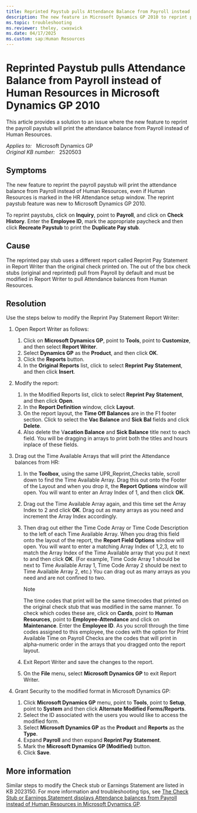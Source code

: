 ```yaml
---
title: Reprinted Paystub pulls Attendance Balance from Payroll instead of Human Resources
description: The new feature in Microsoft Dynamics GP 2010 to reprint payroll checks will print the attendance balance from Payroll instead of Human Resources, even if Human Resources is marked in the HR Attendance setup window. This article provides a solution to this issue.
ms.topic: troubleshooting
ms.reviewer: theley, cwaswick
ms.date: 04/17/2025
ms.custom: sap:Human Resources
---
```

# Reprinted Paystub pulls Attendance Balance from Payroll instead of Human Resources in Microsoft Dynamics GP 2010

This article provides a solution to an issue where the new feature to reprint the payroll paystub will print the attendance balance from Payroll instead of Human Resources.

_Applies to:_ &nbsp; Microsoft Dynamics GP  
_Original KB number:_ &nbsp; 2520503

## Symptoms

The new feature to reprint the payroll paystub will print the attendance balance from Payroll instead of Human Resources, even if Human Resources is marked in the HR Attendance setup window. The reprint paystub feature was new to Microsoft Dynamics GP 2010.

To reprint paystubs, click on **Inquiry**, point to **Payroll**, and click on **Check History**. Enter the **Employee ID**, mark the appropriate paycheck and then click **Recreate Paystub** to print the **Duplicate Pay stub**.

## Cause

The reprinted pay stub uses a different report called Reprint Pay Statement in Report Writer than the original check printed on. The out of the box check stubs (original and reprinted) pull from Payroll by default and must be modified in Report Writer to pull Attendance balances from Human Resources.

## Resolution

Use the steps below to modify the Reprint Pay Statement Report Writer:

1. Open Report Writer as follows:

    1. Click on **Microsoft Dynamics GP**, point to **Tools**, point to **Customize**, and then select **Report Writer**.
    2. Select **Dynamics GP** as the **Product**, and then click **OK**.
    3. Click the **Reports** button.
    4. In the **Original Reports** list, click to select **Reprint Pay Statement**, and then click **Insert**.

2. Modify the report:

    1. In the Modified Reports list, click to select **Reprint Pay Statement**, and then click **Open**.
    2. In the **Report Definition** window, click **Layout**.
    3. On the report layout, the **Time Off Balances** are in the F1 footer section. Click to select the **Vac Balance** and **Sick Bal** fields and click **Delete**.
    4. Also delete the V**acation Balance** and **Sick Balance** title next to each field. You will be dragging in arrays to print both the titles and hours inplace of these fields.

3. Drag out the Time Available Arrays that will print the Attendance balances from HR:

    1. In the **Toolbox**, using the same UPR_Reprint_Checks table, scroll down to find the Time Available Array. Drag this out onto the Footer of the Layout and when you drop it, the **Report Options** window will open. You will want to enter an Array Index of 1, and then click **OK**.

    2. Drag out the Time Available Array again, and this time set the Array Index to 2 and click **OK**. Drag out as many arrays as you need and increment the Array Index accordingly.

    3. Then drag out either the Time Code Array or Time Code Description to the left of each Time Available Array. When you drag this field onto the layout of the report, the **Report Field Options** window will open. You will want to enter a matching Array Index of 1,2,3, etc to match the Array Index of the Time Available array that you put it next to and then click **OK**. (For example, Time Code Array 1 should be next to Time Available Array 1, Time Code Array 2 should be next to Time Available Array 2, etc.) You can drag out as many arrays as you need and are not confined to two.

        > [!NOTE]
        > The time codes that print will be the same timecodes that printed on the original check stub that was modified in the same manner. To check which codes these are, click on **Cards**, point to **Human Resources**, point to **Employee-Attendance** and click on **Maintenance**. Enter the **Employee ID**. As you scroll through the time codes assigned to this employee, the codes with the option for Print Available Time on Payroll Checks are the codes that will print in alpha-numeric order in the arrays that you dragged onto the report layout.

    4. Exit Report Writer and save the changes to the report.

    5. On the **File** menu, select **Microsoft Dynamics GP** to exit Report Writer.

4. Grant Security to the modified format in Microsoft Dynamics GP:

    1. Click **Microsoft Dynamics GP** menu, point to **Tools**, point to **Setup**, point to **System** and then click **Alternate Modified Forms/Reports**.
    2. Select the ID associated with the users you would like to access the modified form.
    3. Select **Microsoft Dynamics GP** as the **Product** and **Reports** as the **Type**.
    4. Expand **Payroll** and then expand **Reprint Pay Statement**.
    5. Mark the **Microsoft Dynamics GP (Modified)** button.
    6. Click **Save**.

## More information

Similar steps to modify the Check stub or Earnings Statement are listed in KB 2023150. For more information and troubleshooting tips, see [The Check Stub or Earnings Statement displays Attendance balances from Payroll instead of Human Resources in Microsoft Dynamics GP](https://support.microsoft.com/topic/check-stub-or-earnings-statement-displays-attendance-balances-from-payroll-instead-of-human-resources-in-microsoft-dynamics-gp-f8ac3810-00de-892c-26c7-5486f2624da0).
